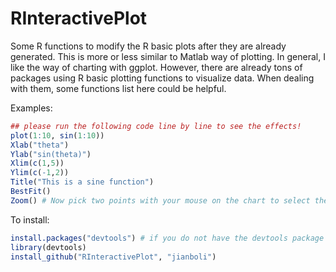 RInteractivePlot
================
Some R functions to modify the R basic plots after they are already generated. This is more or less similar to Matlab way of plotting. In general, I like the way of charting with ggplot. However, there are already tons of packages using R basic plotting functions to visualize data. When dealing with them, some functions list here could be helpful.

Examples:

```R
## please run the following code line by line to see the effects!
plot(1:10, sin(1:10))
Xlab("theta")
Ylab("sin(theta)")
Xlim(c(1,5))
Ylim(c(-1,2))
Title("This is a sine function")
BestFit()
Zoom() # Now pick two points with your mouse on the chart to select the zooming area
```
To install:

```R
install.packages("devtools") # if you do not have the devtools package
library(devtools)
install_github("RInteractivePlot", "jianboli")
```
